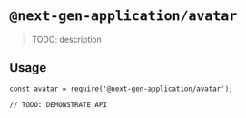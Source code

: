 # `@next-gen-application/avatar`

> TODO: description

## Usage

```
const avatar = require('@next-gen-application/avatar');

// TODO: DEMONSTRATE API
```

